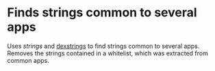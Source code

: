 # Finds strings common to several apps

Uses *strings* and [dexstrings](https://github.com/hugo-glez/dexstrings) to find strings common to several apps. Removes the strings contained in a whitelist, which was extracted from common apps.

